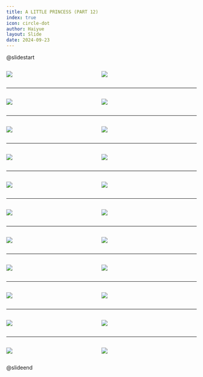 ```yaml
---
title: A LITTLE PRINCESS (PART 12)
index: true
icon: circle-dot
author: Haiyue
layout: Slide
date: 2024-09-23
---
```

 
@slidestart

<div style="display:flex">
<div style="flex:1">

![](/reading/english/Level-X/A%20LITTLE%20PRINCESS%20(PART%2012)/001.webp)
</div>
<div style="flex:1">

![](/reading/english/Level-X/A%20LITTLE%20PRINCESS%20(PART%2012)/002.webp)
</div>
</div>

---

<div style="display:flex">
<div style="flex:1">

![](/reading/english/Level-X/A%20LITTLE%20PRINCESS%20(PART%2012)/003.webp)
</div>
<div style="flex:1">

![](/reading/english/Level-X/A%20LITTLE%20PRINCESS%20(PART%2012)/004.webp)
</div>
</div>

---

<div style="display:flex">
<div style="flex:1">

![](/reading/english/Level-X/A%20LITTLE%20PRINCESS%20(PART%2012)/005.webp)
</div>
<div style="flex:1">

![](/reading/english/Level-X/A%20LITTLE%20PRINCESS%20(PART%2012)/006.webp)
</div>
</div>

---

<div style="display:flex">
<div style="flex:1">

![](/reading/english/Level-X/A%20LITTLE%20PRINCESS%20(PART%2012)/007.webp)
</div>
<div style="flex:1">

![](/reading/english/Level-X/A%20LITTLE%20PRINCESS%20(PART%2012)/008.webp)
</div>
</div>

---

<div style="display:flex">
<div style="flex:1">

![](/reading/english/Level-X/A%20LITTLE%20PRINCESS%20(PART%2012)/009.webp)
</div>
<div style="flex:1">

![](/reading/english/Level-X/A%20LITTLE%20PRINCESS%20(PART%2012)/010.webp)
</div>
</div>

---

<div style="display:flex">
<div style="flex:1">

![](/reading/english/Level-X/A%20LITTLE%20PRINCESS%20(PART%2012)/011.webp)
</div>
<div style="flex:1">

![](/reading/english/Level-X/A%20LITTLE%20PRINCESS%20(PART%2012)/012.webp)
</div>
</div>

---

<div style="display:flex">
<div style="flex:1">

![](/reading/english/Level-X/A%20LITTLE%20PRINCESS%20(PART%2012)/013.webp)
</div>
<div style="flex:1">

![](/reading/english/Level-X/A%20LITTLE%20PRINCESS%20(PART%2012)/014.webp)
</div>
</div>

---

<div style="display:flex">
<div style="flex:1">

![](/reading/english/Level-X/A%20LITTLE%20PRINCESS%20(PART%2012)/015.webp)
</div>
<div style="flex:1">

![](/reading/english/Level-X/A%20LITTLE%20PRINCESS%20(PART%2012)/016.webp)
</div>
</div>

---

<div style="display:flex">
<div style="flex:1">

![](/reading/english/Level-X/A%20LITTLE%20PRINCESS%20(PART%2012)/017.webp)
</div>
<div style="flex:1">

![](/reading/english/Level-X/A%20LITTLE%20PRINCESS%20(PART%2012)/018.webp)
</div>
</div>

---

<div style="display:flex">
<div style="flex:1">

![](/reading/english/Level-X/A%20LITTLE%20PRINCESS%20(PART%2012)/019.webp)
</div>
<div style="flex:1">

![](/reading/english/Level-X/A%20LITTLE%20PRINCESS%20(PART%2012)/020.webp)
</div>
</div>

---

<div style="display:flex">
<div style="flex:1">

![](/reading/english/Level-X/A%20LITTLE%20PRINCESS%20(PART%2012)/021.webp)
</div>
<div style="flex:1">

![](/reading/english/Level-X/A%20LITTLE%20PRINCESS%20(PART%2012)/022.webp)
</div>
</div>

@slideend